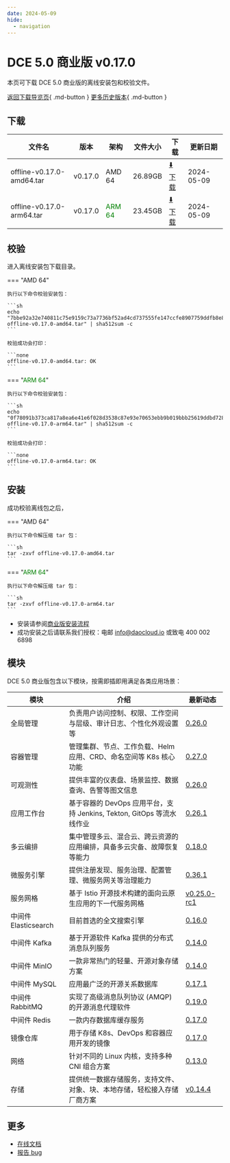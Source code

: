 ```yaml
---
date: 2024-05-09
hide:
  - navigation
---
```


# DCE 5.0 商业版 v0.17.0

本页可下载 DCE 5.0 商业版的离线安装包和校验文件。

[返回下载导览页](../index.md#_2){ .md-button } [更多历史版本](./dce5-installer-history.md){ .md-button }

## 下载

| 文件名                      | 版本    | 架构 | 文件大小 | 下载                                           | 更新日期   |
| ----------------------------- | ------- | -------- | ---------------------------------------------- | ---------- | ----------------------------- |
| offline-v0.17.0-amd64.tar | v0.17.0 | AMD 64 | 26.89GB | [:arrow_down: 下载](https://qiniu-download-public.daocloud.io/DaoCloud_Enterprise/dce5/offline-v0.17.0-amd64.tar) | 2024-05-09 |
| offline-v0.17.0-arm64.tar | v0.17.0 | <font color="green">ARM 64</font> | 23.45GB | [:arrow_down: 下载](https://qiniu-download-public.daocloud.io/DaoCloud_Enterprise/dce5/offline-v0.17.0-arm64.tar) | 2024-05-09 |

## 校验

进入离线安装包下载目录。

=== "AMD 64"

    执行以下命令校验安装包：

    ```sh
    echo "7bbe92a32e740811c75e9159c73a7736bf52ad4cd737555fe147ccfe8907759ddfb8e8bf43780702c568beb6fe5c651a1f1fc0a59f48044d049de3ef521b8b41  offline-v0.17.0-amd64.tar" | sha512sum -c
    ```

    校验成功会打印：

    ```none
    offline-v0.17.0-amd64.tar: OK
    ```

=== "<font color="green">ARM 64</font>"

    执行以下命令校验安装包：

    ```sh
    echo "0f78091b373ca817a8ea6e41e6f028d3538c87e93e70653ebb9b019bbb25619ddbd72853ada5a8f186639c4e970132bab2b75cb53f52762bdaed9f55cee0f848  offline-v0.17.0-arm64.tar" | sha512sum -c
    ```

    校验成功会打印：

    ```none
    offline-v0.17.0-arm64.tar: OK
    ```

## 安装

成功校验离线包之后，

=== "AMD 64"

    执行以下命令解压缩 tar 包：

    ```sh
    tar -zxvf offline-v0.17.0-amd64.tar
    ```

=== "<font color="green">ARM 64</font>"

    执行以下命令解压缩 tar 包：

    ```sh
    tar -zxvf offline-v0.17.0-arm64.tar
    ```

- 安装请参阅[商业版安装流程](../../install/commercial/start-install.md)
- 成功安装之后请联系我们授权：电邮 info@daocloud.io 或致电 400 002 6898

## 模块

DCE 5.0 商业版包含以下模块，按需即插即用满足各类应用场景：

| 模块                 | 介绍                                                                     | 最新动态                                                      |
| -------------------- | ------------------------------------------------------------------------ | ------------------------------------------------------------- |
| 全局管理             | 负责用户访问控制、权限、工作空间与层级、审计日志、个性化外观设置等             | [0.26.0](../../ghippo/intro/release-notes.md#0260)    |
| 容器管理             | 管理集群、节点、工作负载、Helm 应用、CRD、命名空间等 K8s 核心功能        | [0.27.0](../../kpanda/intro/release-notes.md#0270)    |
| 可观测性             | 提供丰富的仪表盘、场景监控、数据查询、告警等图文信息                     | [0.26.0](../../insight/intro/releasenote.md#0260)     |
| 应用工作台           | 基于容器的 DevOps 应用平台，支持 Jenkins, Tekton, GitOps 等流水线作业    | [0.26.1](../../amamba/intro/release-notes.md#0261)      |
| 多云编排             | 集中管理多云、混合云、跨云资源的应用编排，具备多云灾备、故障恢复等能力   | [0.18.0](../../kairship/intro/release-notes.md#0180)         |
| 微服务引擎           | 提供注册发现、服务治理、配置管理、微服务网关等治理能力                   | [0.36.1](../../skoala/intro/release-notes.md#0361)             |
| 服务网格             | 基于 Istio 开源技术构建的面向云原生应用的下一代服务网格                  | [v0.25.0-rc1](../../mspider/intro/release-notes.md#v0250-rc1)          |
| 中间件 Elasticsearch | 目前首选的全文搜索引擎                                                   | [0.16.0](../../middleware/elasticsearch/release-notes.md#0160) |
| 中间件 Kafka         | 基于开源软件 Kafka 提供的分布式消息队列服务                              | [0.14.0](../../middleware/kafka/release-notes.md#0140)          |
| 中间件 MinIO         | 一款非常热门的轻量、开源对象存储方案                                     | [0.14.0](../../middleware/minio/release-notes.md#0140)          |
| 中间件 MySQL         | 应用最广泛的开源关系数据库                                               | [0.17.1](../../middleware/mysql/release-notes.md#0171)           |
| 中间件 RabbitMQ      | 实现了高级消息队列协议 (AMQP) 的开源消息代理软件                         | [0.19.0](../../middleware/rabbitmq/release-notes.md#0190)        |
| 中间件 Redis         | 一款内存数据库缓存服务                                                   | [0.17.0](../../middleware/redis/release-notes.md#0170)           |
| 镜像仓库             | 用于存储 K8s、DevOps 和容器应用开发的镜像                                | [0.17.0](../../dce/dce-rn/20230630.md)                            |
| 网络                 | 针对不同的 Linux 内核，支持多种 CNI 组合方案                             | [0.13.0](../../dce/dce-rn/20230630.md)                            |
| 存储                 | 提供统一数据存储服务，支持文件、对象、块、本地存储，轻松接入存储厂商方案 | [v0.14.4](../../dce/dce-rn/20230630.md)                            |

## 更多

- [在线文档](../../dce/index.md)
- [报告 bug](https://github.com/DaoCloud/DaoCloud-docs/issues)
